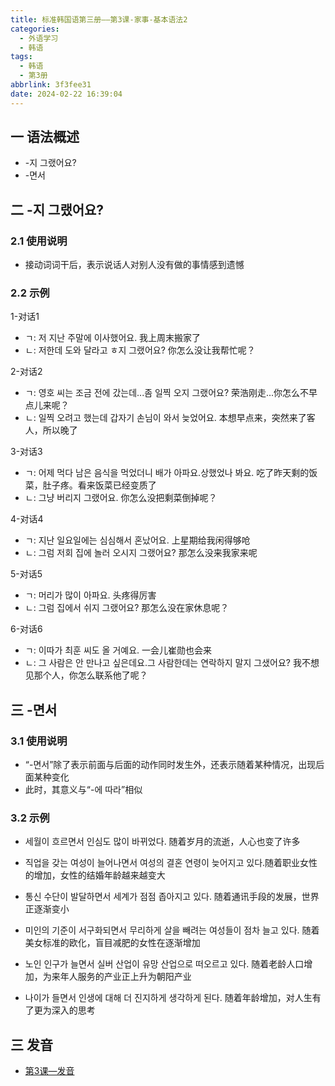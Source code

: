 ```yaml
---
title: 标准韩国语第三册——第3课-家事-基本语法2
categories:
  - 外语学习
  - 韩语
tags:
  - 韩语
  - 第3册
abbrlink: 3f3fee31
date: 2024-02-22 16:39:04
---
```

## 一 语法概述

* -지 그랬어요?
* -면서

<!--more-->

## 二  -지 그랬어요?

### 2.1 使用说明

* 接动词词干后，表示说话人对别人没有做的事情感到遗憾

### 2.2 示例

1-对话1

* ㄱ: 저 지난 주말에 이사했어요. 我上周末搬家了
* ㄴ: 저한데 도와 달라고 ㅎ지 그랬어요? 你怎么没让我帮忙呢？

2-对话2

* ㄱ: 영호 씨는 조금 전에 갔는데...좀 일찍 오지 그랬어요? 荣浩刚走...你怎么不早点儿来呢？
* ㄴ:  일찍 오려고 했는데 갑자기 손님이 와서 늦었어요. 本想早点来，突然来了客人，所以晚了

3-对话3

* ㄱ: 어제 먹다 남은 음식을 먹었더니 배가 아파요.상했었나 봐요. 吃了昨天剩的饭菜，肚子疼。看来饭菜已经变质了
* ㄴ: 그냥 버리지 그랬어요. 你怎么没把剩菜倒掉呢？

4-对话4

* ㄱ:  지난 일요일에는 심심해서 혼났어요. 上星期给我闲得够呛
* ㄴ: 그럼 저회 집에 놀러 오시지 그랬어요?  那怎么没来我家来呢

5-对话5

* ㄱ:  머리가 많이 아파요. 头疼得厉害
* ㄴ:  그럼 집에서 쉬지 그랬어요? 那怎么没在家休息呢？

6-对话6

* ㄱ: 이따가 최훈 씨도 올 거예요. 一会儿崔勋也会来
* ㄴ: 그 사람은 안 만나고 싶은데요.그 사람한데는 연락하지 말지 그샜어요? 我不想见那个人，你怎么联系他了呢？

## 三 -면서

### 3.1 使用说明

* “-면서”除了表示前面与后面的动作同时发生外，还表示随着某种情况，出现后面某种变化
* 此时，其意义与“-에 따라”相似

### 3.2 示例

* 세월이 흐르면서 인심도 많이 바뀌었다. 随着岁月的流逝，人心也变了许多
* 직업을 갖는 여성이 늘어나면서 여성의 결혼 연령이 늦어지고 있다.随着职业女性的增加，女性的结婚年龄越来越变大

* 통신 수단이 발달하면서 세계가 점점 좁아지고 있다. 随着通讯手段的发展，世界正逐渐变小
* 미인의 기준이 서구화되면서 무리하게 살을 빼려는 여성들이 점차 늘고 있다. 随着美女标准的欧化，盲目减肥的女性在逐渐增加
* 노인 인구가 늘면서 실버 산업이 유망 산업으로 떠오르고 있다. 随着老龄人口增加，为来年人服务的产业正上升为朝阳产业
* 나이가 들면서 인생에 대해 더 진지하게 생각하게 된다. 随着年龄增加，对人生有了更为深入的思考

## 三 发音

* [第3课—发音][1]


[1]:https://biz.cli.im/test/CR388489?coding=HekyTX&qrurl=http%3A%2F%2Fqr31.cn%2FHekyTX&gtype=2